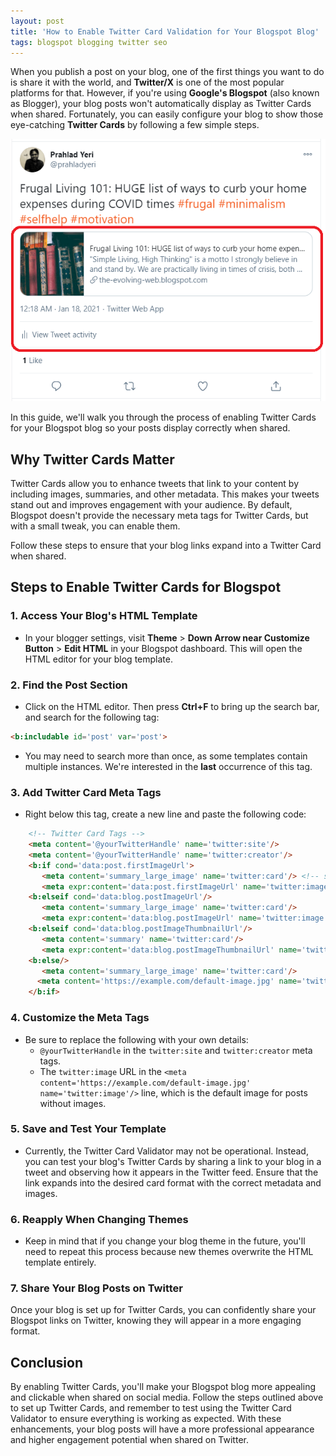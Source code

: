 ```yaml
---
layout: post
title: 'How to Enable Twitter Card Validation for Your Blogspot Blog'
tags: blogspot blogging twitter seo
---
```


When you publish a post on your blog, one of the first things you want to do is share it with the world, and **Twitter/X** is one of the most popular platforms for that. However, if you're using **Google's Blogspot** (also known as Blogger), your blog posts won't automatically display as Twitter Cards when shared. Fortunately, you can easily configure your blog to show those eye-catching **Twitter Cards** by following a few simple steps.

![twitter-card-blogger](/uploads/twitter-card-blogger.png)

In this guide, we'll walk you through the process of enabling Twitter Cards for your Blogspot blog so your posts display correctly when shared.

## Why Twitter Cards Matter

Twitter Cards allow you to enhance tweets that link to your content by including images, summaries, and other metadata. This makes your tweets stand out and improves engagement with your audience. By default, Blogspot doesn't provide the necessary meta tags for Twitter Cards, but with a small tweak, you can enable them.

Follow these steps to ensure that your blog links expand into a Twitter Card when shared.

## Steps to Enable Twitter Cards for Blogspot

### 1. Access Your Blog's HTML Template
- In your blogger settings, visit **Theme** > **Down Arrow near Customize Button** > **Edit HTML** in your Blogspot dashboard. This will open the HTML editor for your blog template.

### 2. Find the Post Section
- Click on the HTML editor. Then press **Ctrl+F** to bring up the search bar, and search for the following tag:

```html
<b:includable id='post' var='post'>
```

- You may need to search more than once, as some templates contain multiple instances. We're interested in the **last** occurrence of this tag.

### 3. Add Twitter Card Meta Tags
- Right below this tag, create a new line and paste the following code:

```html
	<!-- Twitter Card Tags -->
	<meta content='@yourTwitterHandle' name='twitter:site'/>
	<meta content='@yourTwitterHandle' name='twitter:creator'/>
	<b:if cond='data:post.firstImageUrl'>
	   <meta content='summary_large_image' name='twitter:card'/> <!-- summary_large_image or any other your card types -->
	   <meta expr:content='data:post.firstImageUrl' name='twitter:image'/> 
	<b:elseif cond='data:blog.postImageUrl'/>
	   <meta content='summary_large_image' name='twitter:card'/>
	   <meta expr:content='data:blog.postImageUrl' name='twitter:image'/> 
	<b:elseif cond='data:blog.postImageThumbnailUrl'/>
	   <meta content='summary' name='twitter:card'/>
	   <meta expr:content='data:blog.postImageThumbnailUrl' name='twitter:image'/> 
	<b:else/>
	   <meta content='summary_large_image' name='twitter:card'/>
	  <meta content='https://example.com/default-image.jpg' name='twitter:image'/>
	</b:if>
```
	
### 4. Customize the Meta Tags
- Be sure to replace the following with your own details:
  - `@yourTwitterHandle` in the `twitter:site` and `twitter:creator` meta tags.
  - The `twitter:image` URL in the `<meta content='https://example.com/default-image.jpg' name='twitter:image'/>` line, which is the default image for posts without images.

### 5. Save and Test Your Template
- Currently, the Twitter Card Validator may not be operational. Instead, you can test your blog's Twitter Cards by sharing a link to your blog in a tweet and observing how it appears in the Twitter feed. Ensure that the link expands into the desired card format with the correct metadata and images.

### 6. Reapply When Changing Themes
- Keep in mind that if you change your blog theme in the future, you'll need to repeat this process because new themes overwrite the HTML template entirely.

### 7. Share Your Blog Posts on Twitter
Once your blog is set up for Twitter Cards, you can confidently share your Blogspot links on Twitter, knowing they will appear in a more engaging format.

## Conclusion

By enabling Twitter Cards, you'll make your Blogspot blog more appealing and clickable when shared on social media. Follow the steps outlined above to set up Twitter Cards, and remember to test using the Twitter Card Validator to ensure everything is working as expected. With these enhancements, your blog posts will have a more professional appearance and higher engagement potential when shared on Twitter.
